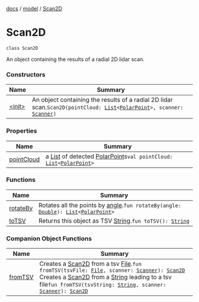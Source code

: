 [docs](../../index.md) / [model](../index.md) / [Scan2D](./index.md)

# Scan2D

`class Scan2D`

An object containing the results of a radial 2D lidar scan.

### Constructors

| Name | Summary |
|---|---|
| [&lt;init&gt;](-init-.md) | An object containing the results of a radial 2D lidar scan.`Scan2D(pointCloud: `[`List`](https://kotlinlang.org/api/latest/jvm/stdlib/kotlin.collections/-list/index.html)`<`[`PolarPoint`](../../model.geometry/-polar-point/index.md)`>, scanner: `[`Scanner`](../-scanner/index.md)`)` |

### Properties

| Name | Summary |
|---|---|
| [pointCloud](point-cloud.md) | a [List](https://kotlinlang.org/api/latest/jvm/stdlib/kotlin.collections/-list/index.html) of detected [PolarPoint](../../model.geometry/-polar-point/index.md)s`val pointCloud: `[`List`](https://kotlinlang.org/api/latest/jvm/stdlib/kotlin.collections/-list/index.html)`<`[`PolarPoint`](../../model.geometry/-polar-point/index.md)`>` |

### Functions

| Name | Summary |
|---|---|
| [rotateBy](rotate-by.md) | Rotates all the points by [angle](rotate-by.md#model.Scan2D$rotateBy(kotlin.Double)/angle).`fun rotateBy(angle: `[`Double`](https://kotlinlang.org/api/latest/jvm/stdlib/kotlin/-double/index.html)`): `[`List`](https://kotlinlang.org/api/latest/jvm/stdlib/kotlin.collections/-list/index.html)`<`[`PolarPoint`](../../model.geometry/-polar-point/index.md)`>` |
| [toTSV](to-t-s-v.md) | Returns this object as TSV [String](https://kotlinlang.org/api/latest/jvm/stdlib/kotlin/-string/index.html).`fun toTSV(): `[`String`](https://kotlinlang.org/api/latest/jvm/stdlib/kotlin/-string/index.html) |

### Companion Object Functions

| Name | Summary |
|---|---|
| [fromTSV](from-t-s-v.md) | Creates a [Scan2D](./index.md) from a tsv [File](https://docs.oracle.com/javase/8/docs/api/java/io/File.html).`fun fromTSV(tsvFile: `[`File`](https://docs.oracle.com/javase/8/docs/api/java/io/File.html)`, scanner: `[`Scanner`](../-scanner/index.md)`): `[`Scan2D`](./index.md)<br>Creates a [Scan2D](./index.md) from a [String](https://kotlinlang.org/api/latest/jvm/stdlib/kotlin/-string/index.html) leading to a tsv file`fun fromTSV(tsvString: `[`String`](https://kotlinlang.org/api/latest/jvm/stdlib/kotlin/-string/index.html)`, scanner: `[`Scanner`](../-scanner/index.md)`): `[`Scan2D`](./index.md) |
